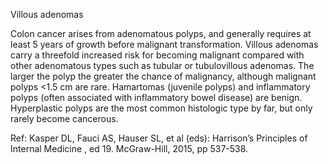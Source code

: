 Villous adenomas

Colon cancer arises from adenomatous polyps, and generally requires at least 5 years of growth before malignant transformation. Villous adenomas carry a threefold increased risk for becoming malignant compared with other adenomatous types such as tubular or tubulovillous adenomas. The larger the polyp the greater the chance of malignancy, although malignant polyps <1.5 cm are rare. Hamartomas (juvenile polyps) and inflammatory polyps (often associated with inflammatory bowel disease) are benign. Hyperplastic polyps are the most common histologic type by far, but only rarely become cancerous.

Ref: Kasper DL, Fauci AS, Hauser SL, et al (eds): Harrison’s Principles of Internal Medicine , ed 19. McGraw-Hill, 2015, pp 537-538.